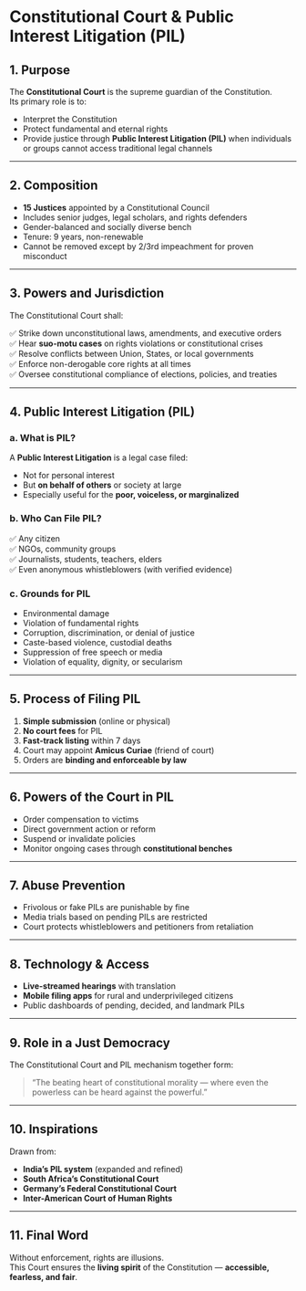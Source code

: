 # Constitutional Court & Public Interest Litigation (PIL)

## 1. Purpose

The **Constitutional Court** is the supreme guardian of the Constitution.  
Its primary role is to:
- Interpret the Constitution
- Protect fundamental and eternal rights
- Provide justice through **Public Interest Litigation (PIL)** when individuals or groups cannot access traditional legal channels

---

## 2. Composition

- **15 Justices** appointed by a Constitutional Council
- Includes senior judges, legal scholars, and rights defenders
- Gender-balanced and socially diverse bench
- Tenure: 9 years, non-renewable
- Cannot be removed except by 2/3rd impeachment for proven misconduct

---

## 3. Powers and Jurisdiction

The Constitutional Court shall:

✅ Strike down unconstitutional laws, amendments, and executive orders  
✅ Hear **suo-motu cases** on rights violations or constitutional crises  
✅ Resolve conflicts between Union, States, or local governments  
✅ Enforce non-derogable core rights at all times  
✅ Oversee constitutional compliance of elections, policies, and treaties

---

## 4. Public Interest Litigation (PIL)

### a. What is PIL?

A **Public Interest Litigation** is a legal case filed:
- Not for personal interest
- But **on behalf of others** or society at large
- Especially useful for the **poor, voiceless, or marginalized**

### b. Who Can File PIL?

✅ Any citizen  
✅ NGOs, community groups  
✅ Journalists, students, teachers, elders  
✅ Even anonymous whistleblowers (with verified evidence)

### c. Grounds for PIL

- Environmental damage  
- Violation of fundamental rights  
- Corruption, discrimination, or denial of justice  
- Caste-based violence, custodial deaths  
- Suppression of free speech or media  
- Violation of equality, dignity, or secularism

---

## 5. Process of Filing PIL

1. **Simple submission** (online or physical)
2. **No court fees** for PIL
3. **Fast-track listing** within 7 days
4. Court may appoint **Amicus Curiae** (friend of court)
5. Orders are **binding and enforceable by law**

---

## 6. Powers of the Court in PIL

- Order compensation to victims  
- Direct government action or reform  
- Suspend or invalidate policies  
- Monitor ongoing cases through **constitutional benches**

---

## 7. Abuse Prevention

- Frivolous or fake PILs are punishable by fine  
- Media trials based on pending PILs are restricted  
- Court protects whistleblowers and petitioners from retaliation

---

## 8. Technology & Access

- **Live-streamed hearings** with translation  
- **Mobile filing apps** for rural and underprivileged citizens  
- Public dashboards of pending, decided, and landmark PILs

---

## 9. Role in a Just Democracy

The Constitutional Court and PIL mechanism together form:
> “The beating heart of constitutional morality — where even the powerless can be heard against the powerful.”

---

## 10. Inspirations

Drawn from:
- **India’s PIL system** (expanded and refined)
- **South Africa’s Constitutional Court**
- **Germany’s Federal Constitutional Court**
- **Inter-American Court of Human Rights**

---

## 11. Final Word

Without enforcement, rights are illusions.  
This Court ensures the **living spirit** of the Constitution — **accessible, fearless, and fair**.
